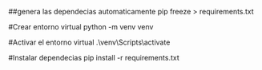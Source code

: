 ##genera las dependecias automaticamente
pip freeze > requirements.txt

#Crear entorno virtual
python -m venv venv

#Activar el entorno virtual
.\venv\Scripts\activate


#Instalar dependecias 
pip install -r requirements.txt